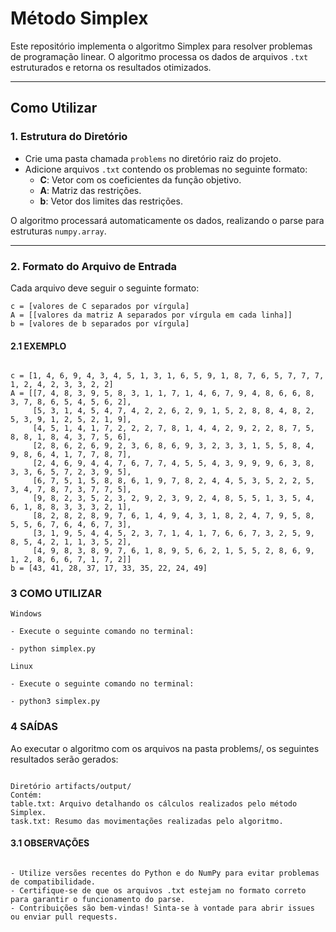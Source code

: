 # Método Simplex

Este repositório implementa o algoritmo Simplex para resolver problemas de programação linear. O algoritmo processa os dados de arquivos `.txt` estruturados e retorna os resultados otimizados.

---

## Como Utilizar

### 1. Estrutura do Diretório
- Crie uma pasta chamada `problems` no diretório raiz do projeto.
- Adicione arquivos `.txt` contendo os problemas no seguinte formato:
  - **C**: Vetor com os coeficientes da função objetivo.
  - **A**: Matriz das restrições.
  - **b**: Vetor dos limites das restrições.

O algoritmo processará automaticamente os dados, realizando o parse para estruturas `numpy.array`.

---

### 2. Formato do Arquivo de Entrada
Cada arquivo deve seguir o seguinte formato:

```plaintext
c = [valores de C separados por vírgula]
A = [[valores da matriz A separados por vírgula em cada linha]]
b = [valores de b separados por vírgula]
```

#### 2.1 EXEMPLO

```

c = [1, 4, 6, 9, 4, 3, 4, 5, 1, 3, 1, 6, 5, 9, 1, 8, 7, 6, 5, 7, 7, 7, 1, 2, 4, 2, 3, 3, 2, 2]
A = [[7, 4, 8, 3, 9, 5, 8, 3, 1, 1, 7, 1, 4, 6, 7, 9, 4, 8, 6, 6, 8, 3, 7, 8, 6, 5, 4, 5, 6, 2],
     [5, 3, 1, 4, 5, 4, 7, 4, 2, 2, 6, 2, 9, 1, 5, 2, 8, 8, 4, 8, 2, 5, 3, 9, 1, 2, 5, 2, 1, 9],
     [4, 5, 1, 4, 1, 7, 2, 2, 2, 7, 8, 1, 4, 4, 2, 9, 2, 2, 8, 7, 5, 8, 8, 1, 8, 4, 3, 7, 5, 6],
     [2, 8, 6, 2, 6, 9, 2, 3, 6, 8, 6, 9, 3, 2, 3, 3, 1, 5, 5, 8, 4, 9, 8, 6, 4, 1, 7, 7, 8, 7],
     [2, 4, 6, 9, 4, 4, 7, 6, 7, 7, 4, 5, 5, 4, 3, 9, 9, 9, 6, 3, 8, 3, 3, 6, 5, 7, 2, 3, 9, 5],
     [6, 7, 5, 1, 5, 8, 8, 6, 1, 9, 7, 8, 2, 4, 4, 5, 3, 5, 2, 2, 5, 3, 4, 7, 8, 7, 3, 7, 7, 5],
     [9, 8, 2, 3, 5, 2, 3, 2, 9, 2, 3, 9, 2, 4, 8, 5, 5, 1, 3, 5, 4, 6, 1, 8, 8, 3, 3, 3, 2, 1],
     [8, 2, 8, 2, 8, 9, 7, 6, 1, 4, 9, 4, 3, 1, 8, 2, 4, 7, 9, 5, 8, 5, 5, 6, 7, 6, 4, 6, 7, 3],
     [3, 1, 9, 5, 4, 4, 5, 2, 3, 7, 1, 4, 1, 7, 6, 6, 7, 3, 2, 5, 9, 8, 5, 4, 2, 1, 1, 3, 5, 2],
     [4, 9, 8, 3, 8, 9, 7, 6, 1, 8, 9, 5, 6, 2, 1, 5, 5, 2, 8, 6, 9, 1, 2, 8, 6, 6, 7, 1, 7, 2]]
b = [43, 41, 28, 37, 17, 33, 35, 22, 24, 49]
```

### 3 COMO UTILIZAR

```
Windows

- Execute o seguinte comando no terminal:

- python simplex.py

```

```
Linux

- Execute o seguinte comando no terminal:

- python3 simplex.py

```

### 4 SAÍDAS

Ao executar o algoritmo com os arquivos na pasta problems/, os seguintes resultados serão gerados:

```plaintext

Diretório artifacts/output/
Contém:
table.txt: Arquivo detalhando os cálculos realizados pelo método Simplex.
task.txt: Resumo das movimentações realizadas pelo algoritmo.

```

#### 3.1 OBSERVAÇÕES

```plaintext

- Utilize versões recentes do Python e do NumPy para evitar problemas de compatibilidade.
- Certifique-se de que os arquivos .txt estejam no formato correto para garantir o funcionamento do parse.
- Contribuições são bem-vindas! Sinta-se à vontade para abrir issues ou enviar pull requests.

```